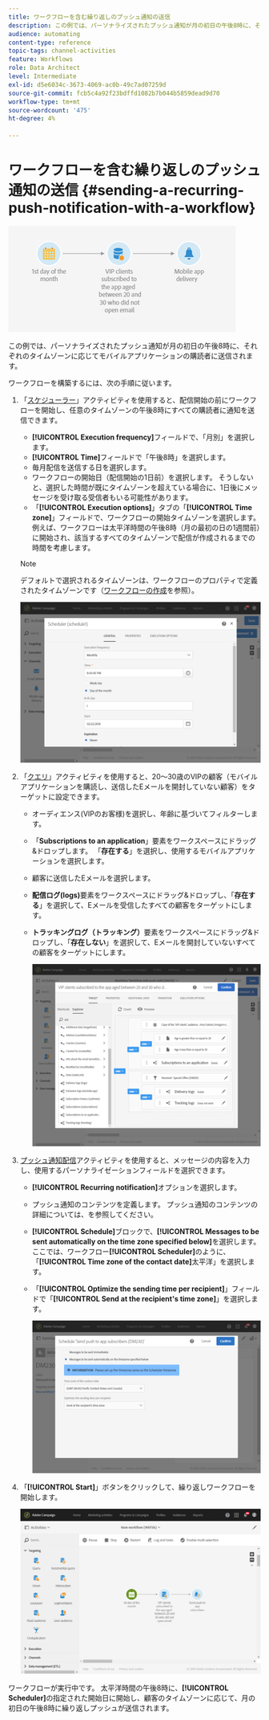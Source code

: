 ```yaml
---
title: ワークフローを含む繰り返しのプッシュ通知の送信
description: この例では、パーソナライズされたプッシュ通知が月の初日の午後8時に、それぞれのタイムゾーンに応じてモバイルアプリケーションの購読者に送信されます。
audience: automating
content-type: reference
topic-tags: channel-activities
feature: Workflows
role: Data Architect
level: Intermediate
exl-id: d5e6034c-3673-4069-ac0b-49c7ad07259d
source-git-commit: fcb5c4a92f23bdffd1082b7b044b5859dead9d70
workflow-type: tm+mt
source-wordcount: '475'
ht-degree: 4%

---
```


# ワークフローを含む繰り返しのプッシュ通知の送信 {#sending-a-recurring-push-notification-with-a-workflow}

![](assets/wkf_push_example_1.png)

この例では、パーソナライズされたプッシュ通知が月の初日の午後8時に、それぞれのタイムゾーンに応じてモバイルアプリケーションの購読者に送信されます。

ワークフローを構築するには、次の手順に従います。

1. 「[スケジューラー](../../automating/using/scheduler.md)」アクティビティを使用すると、配信開始の前にワークフローを開始し、任意のタイムゾーンの午後8時にすべての購読者に通知を送信できます。

   * **[!UICONTROL Execution frequency]**&#x200B;フィールドで、「月別」を選択します。
   * **[!UICONTROL Time]**&#x200B;フィールドで「午後8時」を選択します。
   * 毎月配信を送信する日を選択します。
   * ワークフローの開始日（配信開始の1日前）を選択します。 そうしないと、選択した時間が既にタイムゾーンを超えている場合に、1日後にメッセージを受け取る受信者もいる可能性があります。
   * 「**[!UICONTROL Execution options]**」タブの「**[!UICONTROL Time zone]**」フィールドで、ワークフローの開始タイムゾーンを選択します。 例えば、ワークフローは太平洋時間の午後8時（月の最初の日の1週間前）に開始され、該当するすべてのタイムゾーンで配信が作成されるまでの時間を考慮します。

   >[!NOTE]
   >
   >デフォルトで選択されるタイムゾーンは、ワークフローのプロパティで定義されたタイムゾーンです（[ワークフローの作成](../../automating/using/building-a-workflow.md)を参照）。

   ![](assets/wkf_push_example_5.png)

1. 「[クエリ](../../automating/using/query.md)」アクティビティを使用すると、20～30歳のVIPの顧客（モバイルアプリケーションを購読し、送信したEメールを開封していない顧客）をターゲットに設定できます。

   * オーディエンス(VIPのお客様)を選択し、年齢に基づいてフィルターします。
   * 「**Subscriptions to an application**」要素をワークスペースにドラッグ&amp;ドロップします。 「**存在する**」を選択し、使用するモバイルアプリケーションを選択します。
   * 顧客に送信したEメールを選択します。
   * **配信ログ(logs)**&#x200B;要素をワークスペースにドラッグ&amp;ドロップし、「**存在する**」を選択して、Eメールを受信したすべての顧客をターゲットにします。
   * **トラッキングログ（トラッキング）**&#x200B;要素をワークスペースにドラッグ&amp;ドロップし、「**存在しない**」を選択して、Eメールを開封していないすべての顧客をターゲットにします。

      ![](assets/wkf_push_example_2.png)

1. [プッシュ通知配信](../../automating/using/push-notification-delivery.md)アクティビティを使用すると、メッセージの内容を入力し、使用するパーソナライゼーションフィールドを選択できます。

   * **[!UICONTROL Recurring notification]**&#x200B;オプションを選択します。
   * プッシュ通知のコンテンツを定義します。 プッシュ通知のコンテンツの詳細については、[](../../channels/using/preparing-and-sending-a-push-notification.md)を参照してください。
   * **[!UICONTROL Schedule]**&#x200B;ブロックで、**[!UICONTROL Messages to be sent automatically on the time zone specified below]**&#x200B;を選択します。 ここでは、ワークフロー&#x200B;**[!UICONTROL Scheduler]**&#x200B;のように、「**[!UICONTROL Time zone of the contact date]**&#x200B;太平洋」を選択します。
   * 「**[!UICONTROL Optimize the sending time per recipient]**」フィールドで「**[!UICONTROL Send at the recipient's time zone]**」を選択します。

      ![](assets/wkf_push_example_4.png)

1. 「**[!UICONTROL Start]**」ボタンをクリックして、繰り返しワークフローを開始します。

   ![](assets/wkf_push_example_3.png)

ワークフローが実行中です。 太平洋時間の午後8時に、**[!UICONTROL Scheduler]**&#x200B;の指定された開始日に開始し、顧客のタイムゾーンに応じて、月の初日の午後8時に繰り返しプッシュが送信されます。
